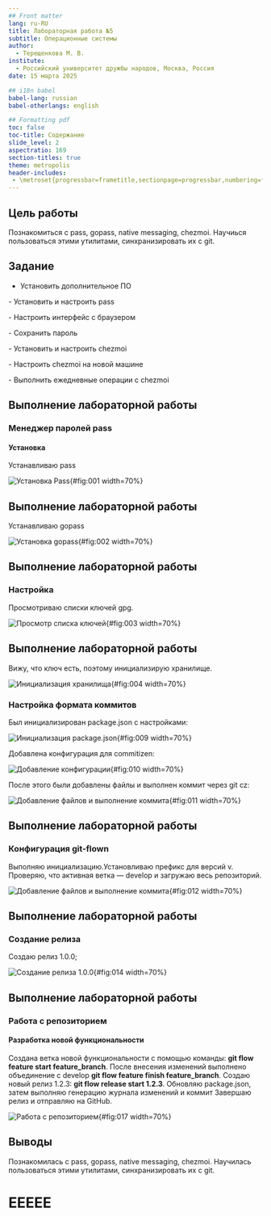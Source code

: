```yaml
---
## Front matter
lang: ru-RU
title: Лабораторная работа №5
subtitle: Операционные системы
author:
  - Терещенкова М. В.
institute:
  - Российский университет дружбы народов, Москва, Россия
date: 15 марта 2025

## i18n babel
babel-lang: russian
babel-otherlangs: english

## Formatting pdf
toc: false
toc-title: Содержание
slide_level: 2
aspectratio: 169
section-titles: true
theme: metropolis
header-includes:
 - \metroset{progressbar=frametitle,sectionpage=progressbar,numbering=fraction}
---
```



## Цель работы

Познакомиться с pass, gopass, native messaging, chezmoi. Научиься пользоваться этими утилитами, синхранизировать их c git.

## Задание

- Установить дополнительное ПО

﻿﻿﻿- Установить и настроить pass

﻿﻿﻿- Настроить интерфейс с браузером

﻿﻿﻿- Сохранить пароль

﻿﻿﻿- Установить и настроить chezmoi

﻿﻿﻿- Настроить chezmoi на новой машине

﻿﻿﻿- Выполнить ежедневные операции с chezmoi

## Выполнение лабораторной работы

### Менеджер паролей pass

#### Установка

Устанавливаю pass

![Установка Pass](/media/sf_screens/лаба5/photo1.jpg){#fig:001 width=70%}

## Выполнение лабораторной работы

Устанавливаю gopass

![Установка gopass](/media/sf_screens/лаба5/photo2.jpg){#fig:002 width=70%}

## Выполнение лабораторной работы

### Настройка

Просмотриваю списки ключей gpg.

![Просмотр списка ключей](/media/sf_screens/лаба5/photo3.jpg){#fig:003 width=70%}

## Выполнение лабораторной работы

Вижу, что ключ есть, поэтому инициализирую хранилище.

![Инициализация хранилища](/media/sf_screens/лаба5/photo4.jpg){#fig:004 width=70%}

### Настройка формата коммитов
  
Был инициализирован package.json с настройками:

![Инициализация package.json](/media/sf_screens/лаба4/photo9.jpg){#fig:009 width=70%}

Добавлена конфигурация для commitizen:

![Добавление конфигурации](/media/sf_screens/лаба4/photo10.jpg){#fig:010 width=70%}

После этого были добавлены файлы и выполнен коммит через git cz:

![Добавление файлов и выполнение коммита](/media/sf_screens/лаба4/photo11.jpg){#fig:011 width=70%}

## Выполнение лабораторной работы

### Конфигурация git-flown

Выполняю инициализацию.Установливаю префикс для версий v. Проверяю, что активная ветка — develop и загружаю весь репозиторий.

![Добавление файлов и выполнение коммита](/media/sf_screens/лаба4/photo12.jpg){#fig:012 width=70%}

## Выполнение лабораторной работы

### Создание релиза 
 
Создаю релиз 1.0.0;

![Создание релиза 1.0.0](/media/sf_screens/лаба4/photo14.jpg){#fig:014 width=70%}

## Выполнение лабораторной работы

### Работа с репозиторием  

#### Разработка новой функциональности 
 
Создана ветка новой функциональности с помощью команды: **git flow feature start feature_branch**. После внесения изменений выполнено объединение с develop **git flow feature finish feature_branch**. Создаю новый релиз 1.2.3: **git flow release start 1.2.3**. Обновляю package.json, затем выполняю генерацию журнала изменений и коммит Завершаю релиз и отправляю на GitHub.

![Работа с репозиторием](/media/sf_screens/лаба4/photo17.jpg){#fig:017 width=70%}


## Выводы

Познакомилась с pass, gopass, native messaging, chezmoi. Научилась пользоваться этими утилитами, синхранизировать их c git.


# ЕЕЕЕЕ